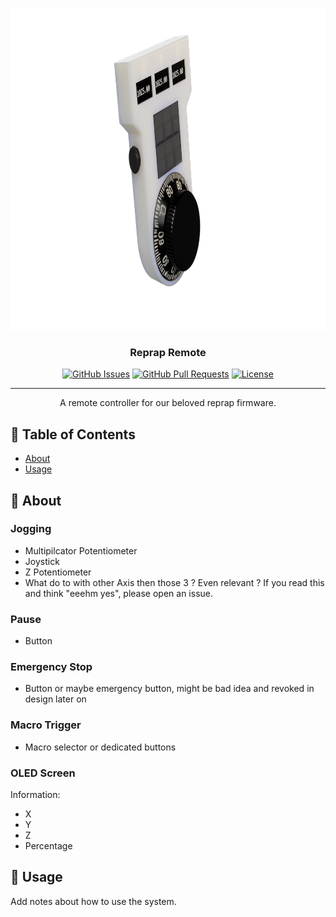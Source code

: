 <p align="center">
  <a href="" rel="noopener">
 <img width=1000px height=515px src="docs/pendant.png" alt="Project logo"></a>
</p>

<h3 align="center">Reprap Remote</h3>

<div align="center">

[![GitHub Issues](https://img.shields.io/github/issues/marvinosswald/reprap_remote.svg)](https://github.com/marvinosswald/reprap_remote/issues)
[![GitHub Pull Requests](https://img.shields.io/github/issues-pr/marvinosswald/reprap_remote.svg)](https://github.com/marvinosswald/reprap_remote/pulls)
[![License](https://img.shields.io/badge/license-GPLV3-blue.svg)](/LICENSE)

</div>

---

<p align="center"> A remote controller for our beloved reprap firmware.
    <br> 
</p>

## 📝 Table of Contents

- [About](#about)
- [Usage](#usage)

## 🧐 About <a name = "about"></a>

### Jogging
- Multipilcator Potentiometer
- Joystick
- Z Potentiometer
- What do to with other Axis then those 3 ? Even relevant ? If you read this and think "eeehm yes", please open an issue.
### Pause
- Button
### Emergency Stop
- Button or maybe emergency button, might be bad idea and revoked in design later on
### Macro Trigger
- Macro selector or dedicated buttons
### OLED Screen
Information:
- X
- Y
- Z
- Percentage

## 🎈 Usage <a name="usage"></a>

Add notes about how to use the system.